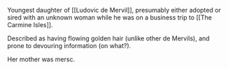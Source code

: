 Youngest daughter of [[Ludovic de Mervil]], presumably either adopted or sired with an unknown woman while he was on a business trip to [[The Carmine Isles]].

Described as having flowing golden hair (unlike other de Mervils), and prone to devouring information (on what?).

Her mother was mersc.

